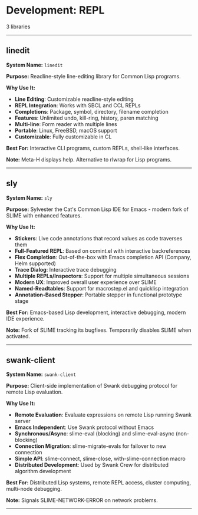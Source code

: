 # Development: REPL

3 libraries

---

## linedit

**System Name:** `linedit`

**Purpose:** Readline-style line-editing library for Common Lisp programs.

**Why Use It:**
- **Line Editing**: Customizable readline-style editing
- **REPL Integration**: Works with SBCL and CCL REPLs
- **Completions**: Package, symbol, directory, filename completion
- **Features**: Unlimited undo, kill-ring, history, paren matching
- **Multi-line**: Form reader with multiple lines
- **Portable**: Linux, FreeBSD, macOS support
- **Customizable**: Fully customizable in CL

**Best For:** Interactive CLI programs, custom REPLs, shell-like interfaces.

**Note:** Meta-H displays help. Alternative to rlwrap for Lisp programs.

---


## sly

**System Name:** `sly`

**Purpose:** Sylvester the Cat's Common Lisp IDE for Emacs - modern fork of SLIME with enhanced features.

**Why Use It:**
- **Stickers**: Live code annotations that record values as code traverses them
- **Full-Featured REPL**: Based on comint.el with interactive backreferences
- **Flex Completion**: Out-of-the-box with Emacs completion API (Company, Helm supported)
- **Trace Dialog**: Interactive trace debugging
- **Multiple REPLs/Inspectors**: Support for multiple simultaneous sessions
- **Modern UX**: Improved overall user experience over SLIME
- **Named-Readtables**: Support for macrostep.el and quicklisp integration
- **Annotation-Based Stepper**: Portable stepper in functional prototype stage

**Best For:** Emacs-based Lisp development, interactive debugging, modern IDE experience.

**Note:** Fork of SLIME tracking its bugfixes. Temporarily disables SLIME when activated.

---


## swank-client

**System Name:** `swank-client`

**Purpose:** Client-side implementation of Swank debugging protocol for remote Lisp evaluation.

**Why Use It:**
- **Remote Evaluation**: Evaluate expressions on remote Lisp running Swank server
- **Emacs Independent**: Use Swank protocol without Emacs
- **Synchronous/Async**: slime-eval (blocking) and slime-eval-async (non-blocking)
- **Connection Migration**: slime-migrate-evals for failover to new connection
- **Simple API**: slime-connect, slime-close, with-slime-connection macro
- **Distributed Development**: Used by Swank Crew for distributed algorithm development

**Best For:** Distributed Lisp systems, remote REPL access, cluster computing, multi-node debugging.

**Note:** Signals SLIME-NETWORK-ERROR on network problems.

---


